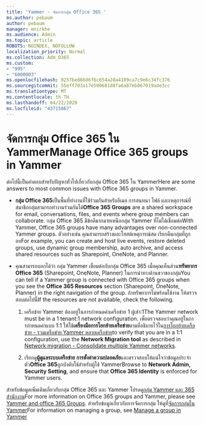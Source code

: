 ```yaml
---
title: 'Yammer - จัดการกลุ่ม Office 365 '
ms.author: pebaum
author: pebaum
manager: mnirkhe
ms.audience: Admin
ms.topic: article
ROBOTS: NOINDEX, NOFOLLOW
localization_priority: Normal
ms.collection: Adm_O365
ms.custom:
- "995"
- "6000003"
ms.openlocfilehash: 0257be866d6f6c654a28a4109ca7c9e6c34fc376
ms.sourcegitcommit: 55eff703a17e500681d8fa6a87eb067019ade3cc
ms.translationtype: MT
ms.contentlocale: th-TH
ms.lasthandoff: 04/22/2020
ms.locfileid: "43715867"
---
```

# <a name="manage-office-365-groups-in-yammer"></a><span data-ttu-id="31d4a-102">จัดการกลุ่ม Office 365 ใน Yammer</span><span class="sxs-lookup"><span data-stu-id="31d4a-102">Manage Office 365 groups in Yammer</span></span>

<span data-ttu-id="31d4a-103">ต่อไปนี้เป็นคําตอบสําหรับปัญหาทั่วไปเกี่ยวกับกลุ่ม Office 365 ใน Yammer</span><span class="sxs-lookup"><span data-stu-id="31d4a-103">Here are some answers to most common issues with Office 365 groups in Yammer.</span></span>

* <span data-ttu-id="31d4a-104">**กลุ่ม Office 365**เป็นพื้นที่ทํางานที่ใช้ร่วมกันสําหรับอีเมล การสนทนา ไฟล์ และเหตุการณ์ที่สมาชิกกลุ่มสามารถทํางานร่วมกันได้</span><span class="sxs-lookup"><span data-stu-id="31d4a-104">**Office 365 Groups** are a shared workspace for email, conversations, files, and events where group members can collaborate.</span></span> <span data-ttu-id="31d4a-105">กลุ่ม Office 365 มีข้อดีมากมายเหนือกลุ่ม Yammer ที่ไม่ได้เชื่อมต่อ</span><span class="sxs-lookup"><span data-stu-id="31d4a-105">With Yammer, Office 365 groups have many advantages over non-connected Yammer groups.</span></span> <span data-ttu-id="31d4a-106">ตัวอย่างเช่น คุณสามารถสร้างและโฮสต์เหตุการณ์สด เรียกคืนกลุ่มที่ถูกลบ</span><span class="sxs-lookup"><span data-stu-id="31d4a-106">For example, you can create and host live events, restore deleted groups, use dynamic group membership, auto archive, and access shared resources such as Sharepoint, OneNote, and Planner.</span></span>

* <span data-ttu-id="31d4a-107">คุณสามารถบอกได้ว่า กลุ่ม Yammer เชื่อมต่อกับกลุ่ม Office 365 เมื่อคุณเห็นส่วน**ทรัพยากร Office 365** (Sharepoint, OneNote, Planner) ในการนําทางด้านขวาของกลุ่ม</span><span class="sxs-lookup"><span data-stu-id="31d4a-107">You can tell if a Yammer group is connected with Office 365 groups when you see the **Office 365 Resources** section (Sharepoint, OneNote, Planner) in the right navigation of the group.</span></span> <span data-ttu-id="31d4a-108">ถ้าทรัพยากรไม่พร้อมใช้งาน ให้ตรวจสอบต่อไปนี้</span><span class="sxs-lookup"><span data-stu-id="31d4a-108">If the resources are not available, check the following.</span></span>

  1. <span data-ttu-id="31d4a-109">เครือข่าย Yammer ต้องอยู่ในการกําหนดค่าเครือข่าย 1 ผู้เช่า:1</span><span class="sxs-lookup"><span data-stu-id="31d4a-109">The Yammer network must be in a 1 tenant:1 network configuration.</span></span> <span data-ttu-id="31d4a-110">เพื่อตรวจสอบว่าคุณอยู่ในการกําหนดค่าแบบ 1:1 ให้ใช้**เครื่องมือการโยกย้ายเครือข่าย**ตามที่อธิบายไว้ใน[การโยกย้ายเครือข่าย - รวมเครือข่าย Yammer หลายเครือข่าย](https://docs.microsoft.com/yammer/configure-your-yammer-network/consolidate-multiple-yammer-networks)</span><span class="sxs-lookup"><span data-stu-id="31d4a-110">to verify that you are in a 1:1 configuration, use the **Network Migration tool** as described in [Network migration - Consolidate multiple Yammer networks](https://docs.microsoft.com/yammer/configure-your-yammer-network/consolidate-multiple-yammer-networks).</span></span>

  2. <span data-ttu-id="31d4a-111">เรียกดู**ผู้ดูแลระบบเครือข่าย การตั้งค่าความปลอดภัย**และตรวจสอบให้แน่ใจว่าข้อมูลประจําตัว**Office 365**ถูกบังคับใช้สําหรับผู้ใช้ Yammer</span><span class="sxs-lookup"><span data-stu-id="31d4a-111">Browse to **Network Admin, Security Setting**, and ensure that **Office 365 Identity** is enforced for Yammer users.</span></span>

<span data-ttu-id="31d4a-112">สําหรับข้อมูลเพิ่มเติมเกี่ยวกับกลุ่ม Office 365 และ Yammer โปรดดู[กลุ่ม Yammer และ 365 สํานักงาน](https://docs.microsoft.com/yammer/manage-yammer-groups/yammer-and-office-365-groups)</span><span class="sxs-lookup"><span data-stu-id="31d4a-112">For more information on Office 365 groups and Yammer, please see [Yammer and office 365 Groups](https://docs.microsoft.com/yammer/manage-yammer-groups/yammer-and-office-365-groups).</span></span> <span data-ttu-id="31d4a-113">สําหรับข้อมูลเกี่ยวกับการจัดการกลุ่ม ให้ดูที่[จัดการกลุ่มใน Yammer](https://support.office.com/article/Manage-a-group-in-Yammer-6e05c6d6-5548-4c88-89cd-e6757a514ef2)</span><span class="sxs-lookup"><span data-stu-id="31d4a-113">For information on managing a group, see [Manage a group in Yammer](https://support.office.com/article/Manage-a-group-in-Yammer-6e05c6d6-5548-4c88-89cd-e6757a514ef2)</span></span>
